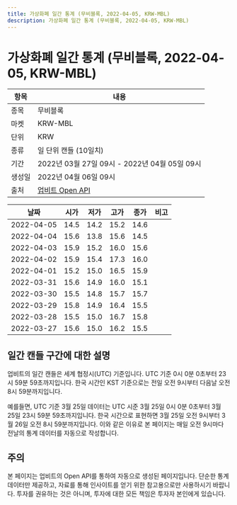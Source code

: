 ```yaml
---
title: 가상화폐 일간 통계 (무비블록, 2022-04-05, KRW-MBL)
description: 가상화폐 일간 통계 (무비블록, 2022-04-05, KRW-MBL)
---
```



가상화폐 일간 통계 (무비블록, 2022-04-05, KRW-MBL)
===

|항목|내용|
|--|--|
|종목|무비블록|
|마켓|KRW-MBL|
|단위|KRW|
|종류|일 단위 캔들 (10일치)|
|기간|2022년 03월 27일 09시 - 2022년 04월 05일 09시|
|생성일|2022년 04월 06일 09시|
|출처|[업비트 Open API](https://docs.upbit.com)|


|날짜|시가|저가|고가|종가|비고|
|--|--|--|--|--|--|
|2022-04-05|14.5|14.2|15.2|14.6|    |
|2022-04-04|15.6|13.8|15.6|14.5|    |
|2022-04-03|15.9|15.2|16.0|15.6|    |
|2022-04-02|15.9|15.4|17.3|16.0|    |
|2022-04-01|15.2|15.0|16.5|15.9|    |
|2022-03-31|15.6|14.9|16.0|15.1|    |
|2022-03-30|15.5|14.8|15.7|15.7|    |
|2022-03-29|15.8|14.9|16.4|15.5|    |
|2022-03-28|15.5|15.0|16.7|15.8|    |
|2022-03-27|15.6|15.0|16.2|15.5|    |


일간 캔들 구간에 대한 설명
---


업비트의 일간 캔들은 세계 협정시(UTC) 기준입니다. 
UTC 기준 0시 0분 0초부터 23시 59분 59초까지입니다. 
한국 시간인 KST 기준으로는 전일 오전 9시부터 다음날 오전 8시 59분까지입니다. 


예를들면, UTC 기준 3월 25일 데이터는 UTC 시준 3월 25일 0시 0분 0초부터 3월 25일 23시 59분 59초까지입니다. 
한국 시간으로 표현하면 3월 25일 오전 9시부터 3월 26일 오전 8시 59분까지입니다. 
이와 같은 이유로 본 페이지는 매일 오전 9시마다 전날의 통계 데이터를 자동으로 작성합니다. 


주의
---


본 페이지는 업비트의 Open API를 통하여 자동으로 생성된 페이지입니다. 
단순한 통계 데이터만 제공하고, 자료를 통해 인사이트를 얻기 위한 참고용으로만 사용하시기 바랍니다. 
투자를 권유하는 것은 아니며, 투자에 대한 모든 책임은 투자자 본인에게 있습니다. 
